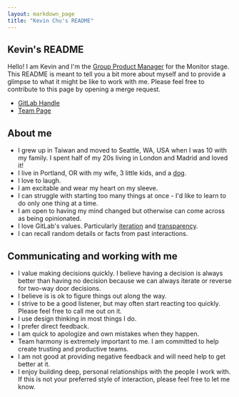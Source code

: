 ```yaml
---
layout: markdown_page
title: "Kevin Chu's README"
---
```


## Kevin's README

Hello! I am Kevin and I'm the [Group Product Manager](https://gitlab.com/gitlab-com/www-gitlab-com/blob/master/source/job-families/product/group-manager-product/index.html.md) for the Monitor stage. This README is meant to tell you a bit more about myself and to provide a glimpse to what it might be like to work with me. Please feel free to contribute to this page by opening a merge request.

* [GitLab Handle](https://gitlab.com/kbychu)
* [Team Page](/company/team/#kbychu)

## About me

* I grew up in Taiwan and moved to Seattle, WA, USA when I was 10 with my family. I spent half of my 20s living in London and Madrid and loved it!
* I live in Portland, OR with my wife, 3 little kids, and a [dog](company/team-pets/#279-chopito).
* I love to laugh.
* I am excitable and wear my heart on my sleeve.
* I can struggle with starting too many things at once - I'd like to learn to do only one thing at a time.
* I am open to having my mind changed but otherwise can come across as being opinionated.
* I love GitLab's values. Particularly [iteration](https://about.gitlab.com/handbook/values/#iteration) and [transparency](https://about.gitlab.com/handbook/values/#transparency).
* I can recall random details or facts from past interactions.

## Communicating and working with me

* I value making decisions quickly. I believe having a decision is always better than having no decision because we can always iterate or reverse for two-way door decisions.
* I believe is is ok to figure things out along the way.
* I strive to be a good listener, but may often start reacting too quickly. Please feel free to call me out on it.
* I use design thinking in most things I do.
* I prefer direct feedback.
* I am quick to apologize and own mistakes when they happen.
* Team harmony is extremely important to me. I am committed to help create trusting and productive teams.
* I am not good at providing negative feedback and will need help to get better at it.
* I enjoy building deep, personal relationships with the people I work with. If this is not your preferred style of interaction, please feel free to let me know.